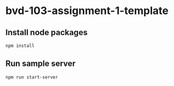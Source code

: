# bvd-103-assignment-1-template

## Install node packages
```
npm install
```

## Run sample server
```
npm run start-server
```
